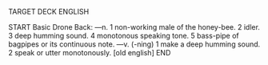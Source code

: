 TARGET DECK
ENGLISH

START
Basic
Drone
Back: —n. 1 non-working male of the honey-bee. 2 idler. 3 deep humming sound. 4 monotonous speaking tone. 5 bass-pipe of bagpipes or its continuous note. —v. (-ning) 1 make a deep humming sound. 2 speak or utter monotonously. [old english]
END

